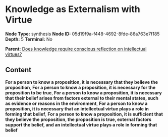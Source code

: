 # Knowledge as Externalism with Virtue

**Node Type:** synthesis
**Node ID:** 05d19f9a-f448-4692-8fde-86a763e7f185
**Depth:** 5
**Terminal:** No

**Parent:** [Does knowledge require conscious reflection on intellectual virtues?](does-knowledge-require-conscious-reflection-on-intellectual-virtues-antithesis-2d358989-b952-4135-8e3c-94ff08d2247d.md)

## Content

**For a person to know a proposition, it is necessary that they believe the proposition**, **For a person to know a proposition, it is necessary for the proposition to be true**, **For a person to know a proposition, it is necessary that their belief arises from factors external to their mental states, such as evidence or reasons in the environment**, **For a person to know a proposition, it is necessary that an intellectual virtue plays a role in forming that belief**, **For a person to know a proposition, it is sufficient that they believe the proposition, the proposition is true, external factors support the belief, and an intellectual virtue plays a role in forming that belief**
